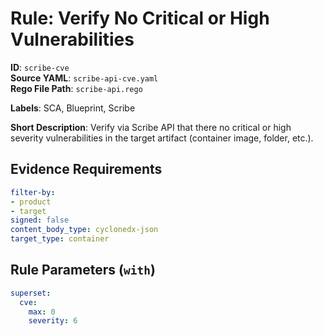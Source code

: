 # Rule: Verify No Critical or High Vulnerabilities

**ID**: `scribe-cve`  
**Source YAML**: `scribe-api-cve.yaml`  
**Rego File Path**: `scribe-api.rego`  

**Labels**: SCA, Blueprint, Scribe

**Short Description**: Verify via Scribe API that there no critical or high severity vulnerabilities in the target artifact (container image, folder, etc.).

## Evidence Requirements

```yaml
filter-by:
- product
- target
signed: false
content_body_type: cyclonedx-json
target_type: container
```
## Rule Parameters (`with`)

```yaml
superset:
  cve:
    max: 0
    severity: 6
```
